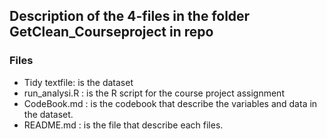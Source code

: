 

 ## Description of the 4-files in the folder GetClean_Courseproject in repo
 
 ### Files
 
  * Tidy textfile: is the dataset
  * run_analysi.R : is the R script for the course project assignment
  * CodeBook.md : is the codebook that describe the variables and data in the dataset.
  * README.md : is the file that describe each files.